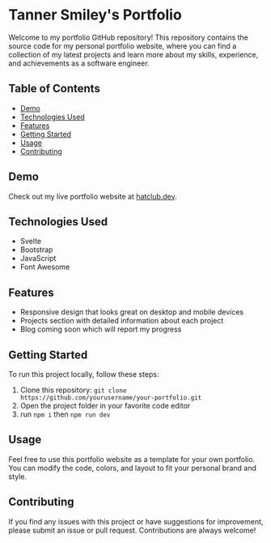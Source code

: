 # Tanner Smiley's Portfolio

Welcome to my portfolio GitHub repository! This repository contains the source code for my personal portfolio website, where you can find a collection of my latest projects and learn more about my skills, experience, and achievements as a software engineer.

## Table of Contents

- [Demo](#demo)
- [Technologies Used](#technologies-used)
- [Features](#features)
- [Getting Started](#getting-started)
- [Usage](#usage)
- [Contributing](#contributing)

## Demo

Check out my live portfolio website at [hatclub.dev](https://www.hatclub.dev).

## Technologies Used

- Svelte
- Bootstrap
- JavaScript
- Font Awesome

## Features

- Responsive design that looks great on desktop and mobile devices
- Projects section with detailed information about each project
- Blog coming soon which will report my progress

## Getting Started

To run this project locally, follow these steps:

1. Clone this repository: `git clone https://github.com/yourusername/your-portfolio.git`
2. Open the project folder in your favorite code editor
3. run `npm i` then `npm run dev`

## Usage

Feel free to use this portfolio website as a template for your own portfolio. You can modify the code, colors, and layout to fit your personal brand and style.

## Contributing

If you find any issues with this project or have suggestions for improvement, please submit an issue or pull request. Contributions are always welcome!
